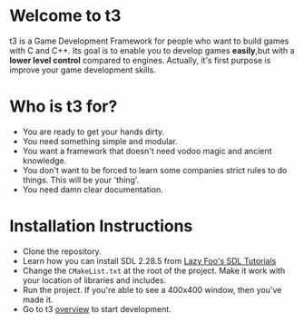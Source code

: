 # Welcome to t3

t3 is a Game Development Framework for people who want to build games with 
C and C++. Its goal is to enable you to develop games **easily**,but with a 
**lower level control** compared to engines. Actually, it's first purpose
is improve your game development skills. 

# Who is t3 for?
* You are ready to get your hands dirty. 
* You need something simple and modular. 
* You want a framework that doesn't need vodoo magic and ancient knowledge.
* You don't want to be forced to learn some companies strict rules to do things. This will be your 'thing'.
* You need damn clear documentation. 

# Installation Instructions
* Clone the repository.
* Learn how you can install SDL 2.28.5 from  [Lazy Foo's SDL Tutorials](https://lazyfoo.net/tutorials/SDL/01_hello_SDL/index.php)
* Change the `CMakeList.txt` at the root of the project. Make it work with your location of libraries and includes.
* Run the project. If you're able to see a 400x400 window, then you've made it.
* Go to t3 [overview](overview.md) to start development.
